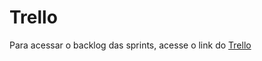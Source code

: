 # Trello

Para acessar o backlog das sprints, acesse o link do [Trello](https://trello.com/invite/b/HTZz448y/ATTI45ebac282803b35e198b5fa8b3c02ecaE87D0AC3/dubium-sprints)
